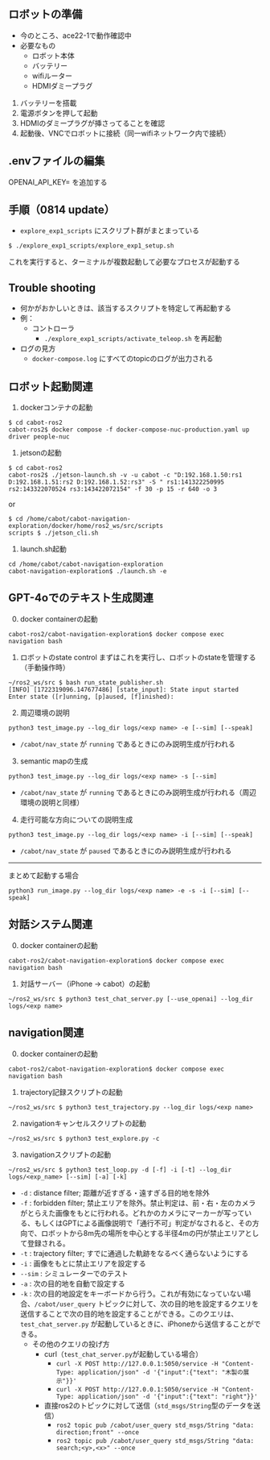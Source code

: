 ## ロボットの準備
- 今のところ、ace22-1で動作確認中
- 必要なもの
  - ロボット本体
  - バッテリー
  - wifiルーター
  - HDMIダミープラグ
1. バッテリーを搭載
2. 電源ボタンを押して起動
3. HDMIのダミープラグが挿さってることを確認
4. 起動後、VNCでロボットに接続（同一wifiネットワーク内で接続）

## .envファイルの編集
OPENAI_API_KEY=<apikey>
を追加する

## 手順（0814 update）
- `explore_exp1_scripts` にスクリプト群がまとまっている

```
$ ./explore_exp1_scripts/explore_exp1_setup.sh
```
これを実行すると、ターミナルが複数起動して必要なプロセスが起動する

## Trouble shooting
- 何かがおかしいときは、該当するスクリプトを特定して再起動する
- 例：
  - コントローラ
    - `./explore_exp1_scripts/activate_teleop.sh` を再起動
- ログの見方
  - `docker-compose.log` にすべてのtopicのログが出力される



## ロボット起動関連
1. dockerコンテナの起動

```shell
$ cd cabot-ros2
cabot-ros2$ docker compose -f docker-compose-nuc-production.yaml up driver people-nuc
```

1. jetsonの起動
```shell
$ cd cabot-ros2
cabot-ros2$ ./jetson-launch.sh -v -u cabot -c "D:192.168.1.50:rs1 D:192.168.1.51:rs2 D:192.168.1.52:rs3" -S " rs1:141322250995 rs2:143322070524 rs3:143422072154" -f 30 -p 15 -r 640 -o 3
```

or 

```shell
$ cd /home/cabot/cabot-navigation-exploration/docker/home/ros2_ws/src/scripts
scripts $ ./jetson_cli.sh
```

1. launch.sh起動
```shell
cd /home/cabot/cabot-navigation-exploration
cabot-navigation-exploration$ ./launch.sh -e
```


## GPT-4oでのテキスト生成関連
0. docker containerの起動
```shell
cabot-ros2/cabot-navigation-exploration$ docker compose exec navigation bash
```

1. ロボットのstate control
まずはこれを実行し、ロボットのstateを管理する（手動操作時）
```shell
~/ros2_ws/src $ bash run_state_publisher.sh
[INFO] [1722319096.147677486] [state_input]: State input started
Enter state ([r]unning, [p]aused, [f]inished):
```

2. 周辺環境の説明
```shell
python3 test_image.py --log_dir logs/<exp name> -e [--sim] [--speak]
```
- `/cabot/nav_state` が `running` であるときにのみ説明生成が行われる

3. semantic mapの生成
```shell
python3 test_image.py --log_dir logs/<exp name> -s [--sim]
```
- `/cabot/nav_state` が `running` であるときにのみ説明生成が行われる（周辺環境の説明と同様）

4. 走行可能な方向についての説明生成
```shell
python3 test_image.py --log_dir logs/<exp name> -i [--sim] [--speak]
```
- `/cabot/nav_state` が `paused` であるときにのみ説明生成が行われる


---
まとめて起動する場合
```shell
python3 run_image.py --log_dir logs/<exp name> -e -s -i [--sim] [--speak]
```


## 対話システム関連
0. docker containerの起動
```shell
cabot-ros2/cabot-navigation-exploration$ docker compose exec navigation bash
```

1. 対話サーバー（iPhone -> cabot）の起動
```shell
~/ros2_ws/src $ python3 test_chat_server.py [--use_openai] --log_dir logs/<exp name>
```


## navigation関連
0. docker containerの起動
```shell
cabot-ros2/cabot-navigation-exploration$ docker compose exec navigation bash
```

1. trajectory記録スクリプトの起動
```shell
~/ros2_ws/src $ python3 test_trajectory.py --log_dir logs/<exp name>
```

2. navigationキャンセルスクリプトの起動
```shell
~/ros2_ws/src $ python3 test_explore.py -c
```

3. navigationスクリプトの起動
```shell
~/ros2_ws/src $ python3 test_loop.py -d [-f] -i [-t] --log_dir logs/<exp_name> [--sim] [-a] [-k]
```
- `-d` : distance filter; 距離が近すぎる・遠すぎる目的地を除外
- `-f` : forbidden filter; 禁止エリアを除外。禁止判定は、前・右・左のカメラがとらえた画像をもとに行われる。どれかのカメラにマーカーが写っている、もしくはGPTによる画像説明で「通行不可」判定がなされると、その方向で、ロボットから8m先の場所を中心とする半径4mの円が禁止エリアとして登録される。
- `-t` : trajectory filter; すでに通過した軌跡をなるべく通らないようにする
- `-i` : 画像をもとに禁止エリアを設定する
- `--sim` : シミュレーターでのテスト
- `-a` : 次の目的地を自動で設定する
- `-k` : 次の目的地設定をキーボードから行う。これが有効になっていない場合、`/cabot/user_query` トピックに対して、次の目的地を設定するクエリを送信することで次の目的地を設定することができる。このクエリは、`test_chat_server.py` が起動しているときに、iPhoneから送信することができる。
  - その他のクエリの投げ方
    - curl（`test_chat_server.py`が起動している場合）
      - `curl -X POST http://127.0.0.1:5050/service -H "Content-Type: application/json" -d '{"input":{"text": "木製の展示"}}'` 
      - `curl -X POST http://127.0.0.1:5050/service -H "Content-Type: application/json" -d '{"input":{"text": "right"}}'` 
    - 直接ros2のトピックに対して送信（`std_msgs/String`型のデータを送信）
      - `ros2 topic pub /cabot/user_query std_msgs/String "data: direction;front" --once` 
      -  `ros2 topic pub /cabot/user_query std_msgs/String "data: search;<y>,<x>" --once`